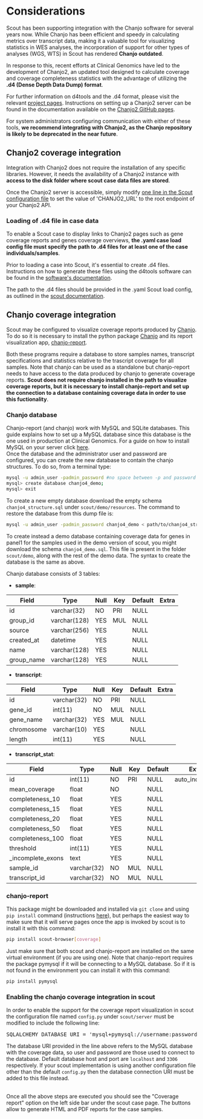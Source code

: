 # Considerations

Scout has been supporting integration with the Chanjo software for several years now.
While Chanjo has been efficient and speedy in calculating metrics over transcript data, making it a valuable tool for visualizing statistics in WES analyses, the incorporation of support for other types of analyses (WGS, WTS) in Scout has rendered **Chanjo outdated**.

In response to this, recent efforts at Clinical Genomics have led to the development of Chanjo2, an updated tool designed to calculate coverage and coverage completeness statistics with the advantage of utilizing the **.d4 (Dense Depth Data Dump) format**.

For further information on d4tools and the .d4 format, please visit the relevant [project pages][d4tools].
Instructions on setting up a Chanjo2 server can be found in the documentation available on the [Chanjo2 GitHub pages][chanjo2].

For system administrators configuring communication with either of these tools, **we recommend integrating with Chanjo2, as the Chanjo repository is likely to be deprecated in the near future**.


## Chanjo2 coverage integration

Integration with Chanjo2 does not require the installation of any specific libraries.
However, it needs the availability of a Chanjo2 instance with **access to the disk folder where scout case data files are stored**.

Once the Chanjo2 server is accessible, simply modify [one line in the Scout configuration file](https://github.com/Clinical-Genomics/scout/blob/1b5ca112ca7d8668269d2c3b4cc2e16b3f82bc50/scout/server/config.py#L45) to set the value of 'CHANJO2_URL' to the root endpoint of your Chanjo2 API.

### Loading of .d4 file in case data

To enable a Scout case to display links to Chanjo2 pages such as gene coverage reports and genes coverage overviews, **the .yaml case load config file must specify the path to .d4 files for at least one of the case individuals/samples**.

Prior to loading a case into Scout, it's essential to create .d4 files. Instructions on how to generate these files using the d4tools software can be found in the [software's documentation][d4tools_create].

The path to the .d4 files should be provided in the .yaml Scout load config, as outlined in the [scout documentation](loading-case.md).


## Chanjo coverage integration

Scout may be configured to visualize coverage reports produced by [Chanjo][chanjo].
To do so it is necessary to install the python package [Chanjo][chanjo] and its report visualization app, [chanjo-report][chanjo-report].

Both these programs require a database to store samples names, transcript specifications and statistics relative to the trascript coverage for all samples. Note that chanjo can be used as a standalone but chanjo-report needs to have access to the data produced by chanjo to generate coverage reports. **Scout does not require chanjo installed in the path to visualize coverage reports, but it is necessary to install chanjo-report and set up the connection to a database containing coverage data in order to use this fuctionality**.

### Chanjo database ##
Chanjo-report (and chanjo) work with MySQL and SQLite databases. This guide explains how to set up a MySQL database since this database is the one used in production at Clinical Genomics. For a guide on how to install MySQL on your server click [here](https://dev.mysql.com/doc/mysql-getting-started/en/). <br>
Once the database and the administrator user and password are configured, you can create the new database to contain the chanjo structures. To do so, from a terminal type:

```bash
mysql -u admin_user -padmin_password #no space between -p and password
mysql> create database chanjo4_demo;
mysql> exit
```
To create a new empty database download the empty schema `chanjo4_structure.sql` under `scout/demo/resources`. The command to restore the database from this dump file is:
```bash
mysql -u admin_user -padmin_password chanjo4_demo < path/to/chanjo4_structure.sql #no space between -p and password
```

To create instead a demo database containing coverage data for genes in panel1 for the samples used in the demo version of scout, you might download the schema `chanjo4_demo.sql`. This file is present in the folder `scout/demo`, along with the rest of the demo data. The syntax to create the database is the same as above.

Chanjo database consists of 3 tables:
- **sample**:

| Field      | Type         | Null | Key | Default | Extra |
|------------|--------------|------|-----|---------|-------|
| id         | varchar(32)  | NO   | PRI | NULL    |       |
| group_id   | varchar(128) | YES  | MUL | NULL    |       |
| source     | varchar(256) | YES  |     | NULL    |       |
| created_at | datetime     | YES  |     | NULL    |       |
| name       | varchar(128) | YES  |     | NULL    |       |
| group_name | varchar(128) | YES  |     | NULL    |&nbsp; |


- **transcript**:

| Field      | Type        | Null | Key | Default | Extra |
|------------|-------------|------|-----|---------|-------|
| id         | varchar(32) | NO   | PRI | NULL    |       |
| gene_id    | int(11)     | NO   | MUL | NULL    |       |
| gene_name  | varchar(32) | YES  | MUL | NULL    |       |
| chromosome | varchar(10) | YES  |     | NULL    |       |
| length     | int(11)     | YES  |     | NULL    |&nbsp; |


- **transcript_stat**:

| Field             | Type        | Null | Key | Default | Extra
|-------------------|-------------|------|-----|---------|----------------|
| id                | int(11)     | NO   | PRI | NULL    | auto_increment |
| mean_coverage     | float       | NO   |     | NULL    |                |
| completeness_10   | float       | YES  |     | NULL    |                |
| completeness_15   | float       | YES  |     | NULL    |                |
| completeness_20   | float       | YES  |     | NULL    |                |
| completeness_50   | float       | YES  |     | NULL    |                |
| completeness_100  | float       | YES  |     | NULL    |                |
| threshold         | int(11)     | YES  |     | NULL    |                |
| _incomplete_exons | text        | YES  |     | NULL    |                |
| sample_id         | varchar(32) | NO   | MUL | NULL    |                |
| transcript_id     | varchar(32) | NO   | MUL | NULL    |&nbsp;          |


### chanjo-report ##

This package might be downloaded and installed via `git clone` and using `pip install` command (instructions [here](https://github.com/robinandeer/chanjo-report)), but perhaps the easiest way to make sure that it will serve pages once the app is invoked by scout is to install it with this command:
```bash
pip install scout-browser[coverage]
```
Just make sure that both scout and chanjo-report are installed on the same virtual environment (if you are using one).
Note that chanjo-report requires the package pymysql if it will be connecting to a MySQL database. So if it is not found in the environment you can install it with this command:
```bash
pip install pymysql
```

### Enabling the chanjo coverage integration in scout ##
In order to enable the support for the coverage report visualization in scout the configuration file named `config.py` under `scout/server` must be modified to include the following line:
<pre>
SQLALCHEMY_DATABASE_URI = 'mysql+pymysql://username:password@host:port/chanjo4_demo'
</pre>
The database URI provided in the line above refers to the MySQL database with the coverage data, so user and password are those used to connect to the database. Default database host and port are `localhost` and `3306` respectively.
If your scout implementation is using another configuration file other than the default `config.py` then the database connection URI must be added to this file instead.

<br>
Once all the above steps are executed you should see the "Coverage report" option on the left side bar under the scout case page. The buttons allow to generate HTML and PDF reports for the case samples.

[d4tools]: https://github.com/38/d4-format
[d4tools_create]: https://github.com/38/d4-format?tab=readme-ov-file#basic-usage-by-examples-each-should-take-seconds
[chanjo]: https://github.com/Clinical-Genomics/chanjo
[chanjo2]: https://github.com/Clinical-Genomics/chanjo2
[chanjo-report]: https://github.com/robinandeer/chanjo-report
